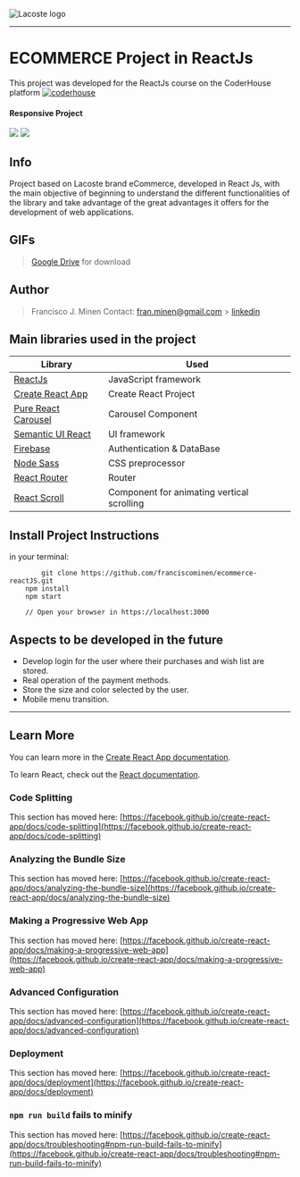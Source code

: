
![Lacoste logo](https://www.viamoda.ad/wp-content/uploads/2020/10/Logo-Lacoste.jpg)

---
# ECOMMERCE Project in ReactJs

This project was developed for the ReactJs course on the CoderHouse platform [![coderhouse](https://emprelatam.com/wp-content/uploads/2019/10/logos-coderhouse-01.png)](https://www.coderhouse.com/)

#### Responsive Project
![](https://i.postimg.cc/tXff50M0/Frame-2.png)
![](https://i.postimg.cc/xC234Pmm/Frame-1.png)


## Info

Project based on Lacoste brand eCommerce, developed in React Js, with the main objective of beginning to understand the different functionalities of the library and take advantage of the great advantages it offers for the development of web applications.

## GIFs
> [Google Drive](https://drive.google.com/drive/folders/1fXp0bq4bp06q5merZjh5XnhkpW8-9bO8?usp=sharing) for download


## Author

> Francisco J. Minen
> Contact: fran.minen@gmail.com > [linkedin](https://www.linkedin.com/in/franciscominen/)


## Main libraries used in the project

| Library                                                          | Used                      |
| ---------------------------------------------------------------- | ------------------------- |
| [ReactJs](https://es.reactjs.org/)                               | JavaScript framework      |
| [Create React App](https://github.com/facebook/create-react-app) | Create React Project      |
| [Pure React Carousel](https://www.npmjs.com/package/pure-react-carousel)| Carousel Component |
| [Semantic UI React](https://react.semantic-ui.com/)              | UI framework              |
| [Firebase](https://firebase.google.com/?hl=es)                   | Authentication & DataBase |
| [Node Sass](https://www.npmjs.com/package/node-sass)             | CSS preprocessor          |
| [React Router](https://reactrouter.com/)                         | Router                    |
| [React Scroll](https://www.npmjs.com/package/react-scroll)                               | Component for animating vertical scrolling |


## Install Project Instructions

in your terminal:

```
        git clone https://github.com/franciscominen/ecommerce-reactJS.git
	npm install
	npm start

	// Open your browser in https://localhost:3000
```


## Aspects to be developed in the future
- Develop login for the user where their purchases and wish list are stored.
- Real operation of the payment methods.
- Store the size and color selected by the user.
- Mobile menu transition.
$~~~~~~~~~$
---
## Learn More

You can learn more in the [Create React App documentation](https://facebook.github.io/create-react-app/docs/getting-started).

To learn React, check out the [React documentation](https://reactjs.org/).

### Code Splitting

This section has moved here: [https://facebook.github.io/create-react-app/docs/code-splitting](https://facebook.github.io/create-react-app/docs/code-splitting)

### Analyzing the Bundle Size

This section has moved here: [https://facebook.github.io/create-react-app/docs/analyzing-the-bundle-size](https://facebook.github.io/create-react-app/docs/analyzing-the-bundle-size)

### Making a Progressive Web App

This section has moved here: [https://facebook.github.io/create-react-app/docs/making-a-progressive-web-app](https://facebook.github.io/create-react-app/docs/making-a-progressive-web-app)

### Advanced Configuration

This section has moved here: [https://facebook.github.io/create-react-app/docs/advanced-configuration](https://facebook.github.io/create-react-app/docs/advanced-configuration)

### Deployment

This section has moved here: [https://facebook.github.io/create-react-app/docs/deployment](https://facebook.github.io/create-react-app/docs/deployment)

### `npm run build` fails to minify

This section has moved here: [https://facebook.github.io/create-react-app/docs/troubleshooting#npm-run-build-fails-to-minify](https://facebook.github.io/create-react-app/docs/troubleshooting#npm-run-build-fails-to-minify)